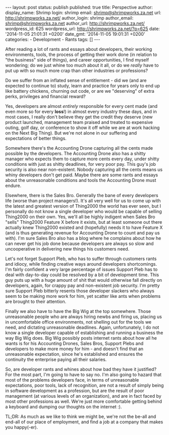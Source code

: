 --- layout: post status: publish published: true title: Perspective
author: display\_name: Shrimp login: shrimp email:
shrimp@shrimpworks.za.net url: http://shrimpworks.za.net/ author\_login:
shrimp author\_email: shrimp@shrimpworks.za.net author\_url:
http://shrimpworks.za.net/ wordpress\_id: 625 wordpress\_url:
http://shrimpworks.za.net/?p=625 date: '2014-11-05 21:01:31 +0200'
date\_gmt: '2014-11-05 19:01:31 +0200' categories: - Development - Rants
tags: \[\] ---

After reading a lot of rants and essays about developers, their working
environments, tools, the process of getting their work done (in relation
to "the business" side of things), and career opportunities, I find
myself wondering; do we just whine too much about it all, or do we
*really* have to put up with so much more crap than other industries or
professions?

Do we suffer from an inflated sense of entitlement - did we (and are
expected to continue to) study, learn and practice for years only to end
up like battery chickens, churning out code, or are we "deserving" of
extra perks, privileges and financial reward?

Yes, developers are almost *entirely* responsible for every cent made
(and even more so for every **loss**!) in almost every industry these
days, and in most cases, I really don't believe they get the credit they
deserve (new product launched, management team praised and treated to
expensive outing, golf day, or conference to show it off while we are at
work hacking on the Next Big Thing). But we're not alone in our
suffering and expectations of better things.

Somewhere there's the Accounting Drone capturing all the cents made
possible by the developers. The Accounting Drone also has a shitty
manager who expects them to capture more cents every day, under shitty
conditions with just as shitty deadlines, for very poor pay. This guy's
job security is also near non-existent. Nobody capturing all the cents
means us whiny developers don't get paid. Maybe there are some rants and
essays about the unreasonable conditions and tools the Accounting Drone
must endure.

Elsewhere, there is the Sales Bro. Generally the bane of every
developers life (worse than project managers!). It's all very well for
us to come up with the latest and greatest version of Thing2000 the
world has ever seen, but I personally do not know a single developer who
would be capable of selling Thing2000 on their own. Yes, we'll all be
highly indigent when Sales Bro "sells" Thing2000 Feature X before it
exists, but at least someone out there actually knew Thing2000 existed
and (hopefully) needs it to have Feature X (and is thus generating
revenue for Accounting Drone to count and pay us with). I'm sure Sales
Bro also has a blog where he complains about how he can never get his
job done because developers are always so slow and uncooperative in
delivering new things his customers need.

Let's not forget Support Pleb, who has to suffer through customers rants
and idiocy, while finding creative ways around developers shortcomings.
I'm fairly confident a very large percentage of issues Support Pleb has
to deal with day-to-day could be resolved by a bit of development time.
This guy puts up with a huge amount of shit that would otherwise fall
directly on developers, again, for crappy pay and non-existent job
security. I'm pretty sure Support Pleb bitterly resents those developer
slackers who always seem to be making more work for him, yet scatter
like ants when problems are brought to their attention.

Finally we also have to have the Big Wig at the top somewhere. Those
unreasonable people who are always hiring newbs and firing us, placing
us in uncomfortable office environments, not shelling out for the tools
we need, and dictating unreasonable deadlines. Again, unfortunately, I
do not know a single developer capable of establishing and running a
business the way Big Wig does. Big Wig possibly posts internet rants
about how all he wants is for his Accounting Drones, Sales Bros, Support
Plebs and developers to make more money for him - and doesn't find that
an unreasonable expectation, since he's established and ensures the
continuity the enterprise paying all their salaries.

So, are developer rants and whines about how bad they have it justified?
For the most part, I'm going to have to say no. I'm also going to hazard
that most of the problems developers face, in terms of unreasonable
expectations, poor tools, lack of recognition, are not a result of
simply being in software development as a profession, but are the result
of poor management (at various levels of an organization), and are in
fact faced by most other professions as well. We're just more
comfortable getting behind a keyboard and dumping our thoughts on the
internet :).

TL;DR: As much as we like to think we might be, we're not the be-all and
end-all of our place of employment, and find a job at a company that
makes you happy(-er).
